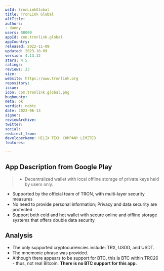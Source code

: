 ```yaml
---
wsId: tronLinkGlobal
title: TronLink Global
altTitle: 
authors:
- danny
users: 50000
appId: com.tronlink.global
appCountry: 
released: 2022-11-09
updated: 2023-10-09
version: 4.13.12
stars: 4.5
ratings: 
reviews: 23
size: 
website: https://www.tronlink.org
repository: 
issue: 
icon: com.tronlink.global.png
bugbounty: 
meta: ok
verdict: nobtc
date: 2023-06-13
signer: 
reviewArchive: 
twitter: 
social: 
redirect_from: 
developerName: HELIX TECH COMPANY LIMITED
features: 

---
```


## App Description from Google Play 

> - Decentralized wallet with local offline storage of private keys held by users only. 
- Supported by the official team of TRON, with multi-layer security measures
- No need to provide personal information; Privacy and data security are protected
- Support both cold and hot wallet with secure online and offline storage systems that offers double data security

## Analysis 

- The only supported cryptocurrencies include: TRX, USDD, and USDT. 
- The mnemonic phrase was provided. 
- Although there appears to be support for BTC, this is BTC within TRC20 - thus, not real Bitcoin. **There is no BTC support for this app.**
